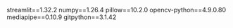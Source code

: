 
streamlit==1.32.2
numpy==1.26.4
pillow==10.2.0
opencv-python==4.9.0.80
mediapipe==0.10.9
gitpython==3.1.42
